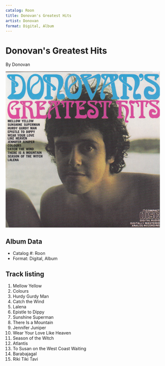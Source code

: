 ```yaml
---
catalog: Roon
title: Donovan's Greatest Hits
artist: Donovan
format: Digital, Album
---
```


# Donovan's Greatest Hits

By Donovan

![](../../assets/albumcovers/Donovan-Donovans_Greatest_Hits.png)

## Album Data

- Catalog #: Roon
- Format: Digital, Album


## Track listing


1. Mellow Yellow
2. Colours
3. Hurdy Gurdy Man
4. Catch the Wind
5. Lalena
6. Epistle to Dippy
7. Sunshine Superman
8. There Is a Mountain
9. Jennifer Juniper
10. Wear Your Love Like Heaven
11. Season of the Witch
12. Atlantis
13. To Susan on the West Coast Waiting
14. Barabajagal
15. Riki Tiki Tavi

